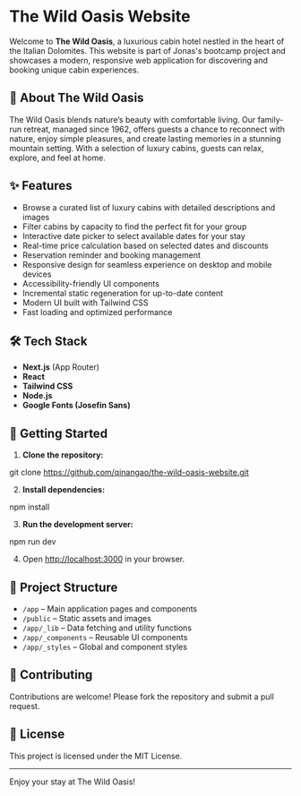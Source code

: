 # The Wild Oasis Website

Welcome to **The Wild Oasis**, a luxurious cabin hotel nestled in the heart of the Italian Dolomites. This website is part of Jonas's bootcamp project and showcases a modern, responsive web application for discovering and booking unique cabin experiences.

## 🌲 About The Wild Oasis

The Wild Oasis blends nature’s beauty with comfortable living. Our family-run retreat, managed since 1962, offers guests a chance to reconnect with nature, enjoy simple pleasures, and create lasting memories in a stunning mountain setting. With a selection of luxury cabins, guests can relax, explore, and feel at home.

## ✨ Features

- Browse a curated list of luxury cabins with detailed descriptions and images
- Filter cabins by capacity to find the perfect fit for your group
- Interactive date picker to select available dates for your stay
- Real-time price calculation based on selected dates and discounts
- Reservation reminder and booking management
- Responsive design for seamless experience on desktop and mobile devices
- Accessibility-friendly UI components
- Incremental static regeneration for up-to-date content
- Modern UI built with Tailwind CSS
- Fast loading and optimized performance

## 🛠️ Tech Stack

- **Next.js** (App Router)
- **React**
- **Tailwind CSS**
- **Node.js**
- **Google Fonts (Josefin Sans)**

## 🚀 Getting Started

1. **Clone the repository:**

git clone https://github.com/qinangao/the-wild-oasis-website.git

2. **Install dependencies:**

npm install

3. **Run the development server:**

npm run dev

4. Open [http://localhost:3000](http://localhost:3000) in your browser.

## 📁 Project Structure

- `/app` – Main application pages and components
- `/public` – Static assets and images
- `/app/_lib` – Data fetching and utility functions
- `/app/_components` – Reusable UI components
- `/app/_styles` – Global and component styles

## 🤝 Contributing

Contributions are welcome! Please fork the repository and submit a pull request.

## 📜 License

This project is licensed under the MIT License.

---

Enjoy your stay at The Wild Oasis!
